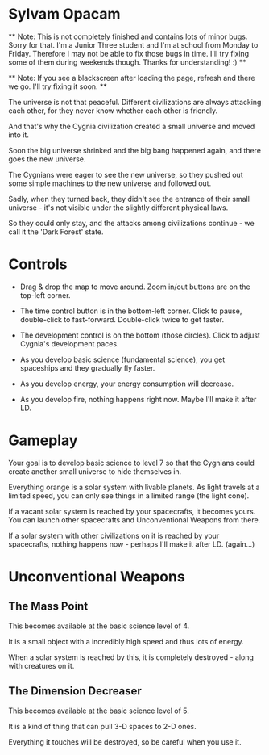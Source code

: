 Sylvam Opacam
=============

** Note: This is not completely finished and contains lots of minor bugs. Sorry for that. I'm a Junior Three student and I'm at school from Monday to Friday. Therefore I may not be able to fix those bugs in time. I'll try fixing some of them during weekends though. Thanks for understanding! :) **

** Note: If you see a blackscreen after loading the page, refresh and there we go. I'll try fixing it soon. **

The universe is not that peaceful. Different civilizations are always attacking each other,
for they never know whether each other is friendly.

And that's why the Cygnia civilization created a small universe and moved into it.

Soon the big universe shrinked and the big bang happened again, and there goes the new universe.

The Cygnians were eager to see the new universe, so they pushed out some simple machines
to the new universe and followed out.

Sadly, when they turned back, they didn't see the entrance of their small universe -
it's not visible under the slightly different physical laws.

So they could only stay, and the attacks among civilizations continue -
we call it the 'Dark Forest' state.

Controls
========

* Drag & drop the map to move around. Zoom in/out buttons are on the top-left corner.

* The time control button is in the bottom-left corner. Click to pause, double-click to fast-forward. Double-click twice to get faster.

* The development control is on the bottom (those circles). Click to adjust Cygnia's development paces.

* As you develop basic science (fundamental science), you get spaceships and they gradually fly faster.

* As you develop energy, your energy consumption will decrease.

* As you develop fire, nothing happens right now. Maybe I'll make it after LD.

Gameplay
========

Your goal is to develop basic science to level 7 so that the Cygnians could create another
small universe to hide themselves in.

Everything orange is a solar system with livable planets. As light travels at
a limited speed, you can only see things in a limited range (the light cone).

If a vacant solar system is reached by your spacecrafts, it becomes yours. You
can launch other spacecrafts and Unconventional Weapons from there.

If a solar system with other civilizations on it is reached by your spacecrafts,
nothing happens now - perhaps I'll make it after LD. (again...)

Unconventional Weapons
======================

The Mass Point
--------------

This becomes available at the basic science level of 4.

It is a small object with a incredibly high speed and thus lots of energy.

When a solar system is reached by this, it is completely destroyed - along with
creatures on it.

The Dimension Decreaser
-----------------------

This becomes available at the basic science level of 5.

It is a kind of thing that can pull 3-D spaces to 2-D ones.

Everything it touches will be destroyed, so be careful when you use it.
